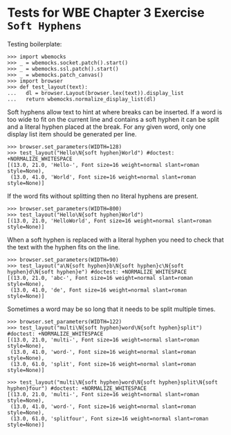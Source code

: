 Tests for WBE Chapter 3 Exercise `Soft Hyphens`
==============================================

Testing boilerplate:

    >>> import wbemocks
    >>> _ = wbemocks.socket.patch().start()
    >>> _ = wbemocks.ssl.patch().start()
    >>> _ = wbemocks.patch_canvas()
    >>> import browser
    >>> def test_layout(text):
    ...   dl = browser.Layout(browser.lex(text)).display_list
    ...   return wbemocks.normalize_display_list(dl)

Soft hyphens allow text to hint at where breaks can be inserted. If a
word is too wide to fit on the current line and contains a soft hyphen
it can be split and a literal hyphen placed at the break. For any
given word, only one display list item should be generated per line.

    >>> browser.set_parameters(WIDTH=128)
    >>> test_layout("Hello\N{soft hyphen}World") #doctest: +NORMALIZE_WHITESPACE
    [(13.0, 21.0, 'Hello-', Font size=16 weight=normal slant=roman style=None),
     (13.0, 41.0, 'World', Font size=16 weight=normal slant=roman style=None)]

If the word fits without splitting then no literal hyphens are present.

    >>> browser.set_parameters(WIDTH=800)
    >>> test_layout("Hello\N{soft hyphen}World")
    [(13.0, 21.0, 'HelloWorld', Font size=16 weight=normal slant=roman style=None)]

When a soft hyphen is replaced with a literal hyphen you need to check that the
  text with the hyphen fits on the line.

    >>> browser.set_parameters(WIDTH=90)
    >>> test_layout("a\N{soft hyphen}b\N{soft hyphen}c\N{soft hyphen}d\N{soft hyphen}e") #doctest: +NORMALIZE_WHITESPACE
    [(13.0, 21.0, 'abc-', Font size=16 weight=normal slant=roman style=None), 
     (13.0, 41.0, 'de', Font size=16 weight=normal slant=roman style=None)]


Sometimes a word may be so long that it needs to be split multiple times.

    >>> browser.set_parameters(WIDTH=122)
    >>> test_layout("multi\N{soft hyphen}word\N{soft hyphen}split") #doctest: +NORMALIZE_WHITESPACE
    [(13.0, 21.0, 'multi-', Font size=16 weight=normal slant=roman style=None), 
     (13.0, 41.0, 'word-', Font size=16 weight=normal slant=roman style=None),
     (13.0, 61.0, 'split', Font size=16 weight=normal slant=roman style=None)]
     
    >>> test_layout("multi\N{soft hyphen}word\N{soft hyphen}split\N{soft hyphen}four") #doctest: +NORMALIZE_WHITESPACE
    [(13.0, 21.0, 'multi-', Font size=16 weight=normal slant=roman style=None), 
     (13.0, 41.0, 'word-', Font size=16 weight=normal slant=roman style=None),
     (13.0, 61.0, 'splitfour', Font size=16 weight=normal slant=roman style=None)]
